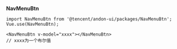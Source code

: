 **NavMenuBtn**

    import NavMenuBtn from '@tencent/andon-ui/packages/NavMenuBtn';
    Vue.use(NavMenuBtn);

    <NavMenuBtn v-model="xxxx"></NavMenuBtn>
    // xxxx为一个布尔值
